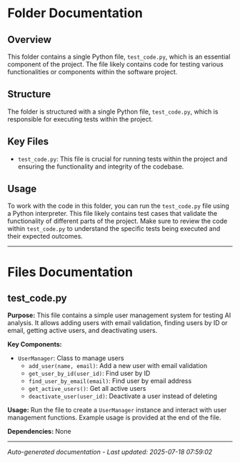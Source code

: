 # Folder Documentation

## Overview
This folder contains a single Python file, `test_code.py`, which is an essential component of the project. The file likely contains code for testing various functionalities or components within the software project.

## Structure
The folder is structured with a single Python file, `test_code.py`, which is responsible for executing tests within the project.

## Key Files
- `test_code.py`: This file is crucial for running tests within the project and ensuring the functionality and integrity of the codebase.

## Usage
To work with the code in this folder, you can run the `test_code.py` file using a Python interpreter. This file likely contains test cases that validate the functionality of different parts of the project. Make sure to review the code within `test_code.py` to understand the specific tests being executed and their expected outcomes.

---

# Files Documentation

## test_code.py

**Purpose:** This file contains a simple user management system for testing AI analysis. It allows adding users with email validation, finding users by ID or email, getting active users, and deactivating users.

**Key Components:**
- `UserManager`: Class to manage users
  - `add_user(name, email)`: Add a new user with email validation
  - `get_user_by_id(user_id)`: Find user by ID
  - `find_user_by_email(email)`: Find user by email address
  - `get_active_users()`: Get all active users
  - `deactivate_user(user_id)`: Deactivate a user instead of deleting

**Usage:** Run the file to create a `UserManager` instance and interact with user management functions. Example usage is provided at the end of the file.

**Dependencies:** None

---
*Auto-generated documentation - Last updated: 2025-07-18 07:59:02*
